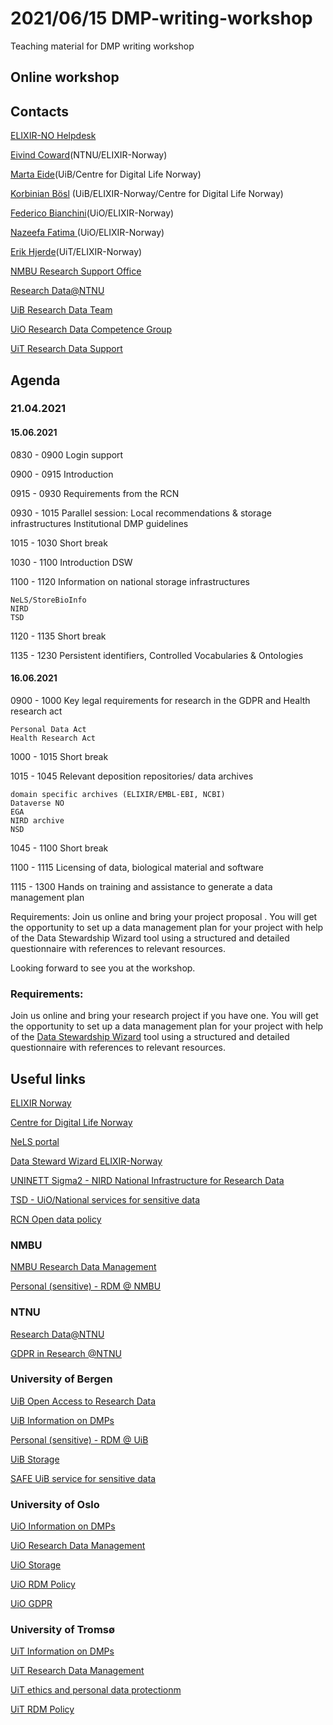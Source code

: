 2021/06/15 DMP-writing-workshop
======

Teaching material for DMP writing workshop

## Online workshop

## Contacts

[ELIXIR-NO Helpdesk](https://elixir.no/helpdesk)

[Eivind Coward](https://www.ntnu.edu/employees/eivind.coward)(NTNU/ELIXIR-Norway)

[Marta Eide](https://www.uib.no/personer/Marta.Eide)(UiB/Centre for Digital Life Norway)

[Korbinian Bösl](https://www.uib.no/en/persons/Korbinian.Boesl) (UiB/ELIXIR-Norway/Centre for Digital Life Norway)

[Federico Bianchini](https://www.mn.uio.no/kjemi/english/people/aca/fredebi/)(UiO/ELIXIR-Norway)

[Nazeefa Fatima ](https://www.mn.uio.no/ifi/english/people/aca/nazeefaf/index.html)(UiO/ELIXIR-Norway) 

[Erik Hjerde](https://en.uit.no/ansatte/person?p_document_id=41977)(UiT/ELIXIR-Norway)


[NMBU Research Support Office](https://www.nmbu.no/en/research/for_researchers/researchdata)

[Research Data@NTNU](https://innsida.ntnu.no/researchdata)

[UiB Research Data Team](https://www.uib.no/en/ub/111372/open-research-data)

[UiO Research Data Competence Group](https://www.uio.no/english/for-employees/support/research/research-data-management/organisation/index.html)

[UiT Research Data Support](https://en.uit.no/forskning/art?p_document_id=548687)


## Agenda
### 21.04.2021

#### 15.06.2021

0830 - 0900 Login support

0900 - 0915 Introduction

0915 - 0930 Requirements from the RCN

0930 - 1015 Parallel session: Local recommendations & storage infrastructures Institutional DMP guidelines

1015 - 1030 Short break

1030 - 1100 Introduction DSW

1100 - 1120 Information on national storage infrastructures

    NeLS/StoreBioInfo
    NIRD
    TSD

1120 - 1135 Short break

1135 - 1230 Persistent identifiers, Controlled Vocabularies & Ontologies

 
#### 16.06.2021

0900 - 1000 Key legal requirements for research in the GDPR and Health research act

    Personal Data Act
    Health Research Act

1000 - 1015 Short break

1015 - 1045 Relevant deposition repositories/ data archives

    domain specific archives (ELIXIR/EMBL-EBI, NCBI)
    Dataverse NO
    EGA
    NIRD archive
    NSD

1045 - 1100 Short break

1100 - 1115 Licensing of data, biological material and software

1115 - 1300 Hands on training and assistance to generate a data management plan

Requirements: Join us online and bring your project proposal . You will get the opportunity to set up a data management plan for your project with help of the Data Stewardship Wizard tool using a structured and detailed questionnaire with references to relevant resources.

Looking forward to see you at the workshop.

### Requirements:

Join us online and bring your research project if you have one. You will get the opportunity to set up a data management plan for your project with help of the [Data Stewardship Wizard](https://elixir-no.ds-wizard.org/) tool using a structured and detailed questionnaire with references to relevant resources.

## Useful links

  [ELIXIR Norway](https://www.elixir-norway.org/)
  
  [Centre for Digital Life Norway](https://digitallifenorway.org/gb/)
  
  [NeLS portal](https://nels.bioinfo.no/)
  
  [Data Steward Wizard ELIXIR-Norway](https://elixir-no.ds-wizard.org/)
  
  [UNINETT Sigma2 - NIRD National Infrastructure for Research Data](https://documentation.sigma2.no/storage/nird.html)
  
  [TSD - UiO/National services for sensitive data](https://www.uio.no/english/services/it/research/sensitive-data/index.html)
  
  [RCN Open data policy](https://www.forskningsradet.no/en/Adviser-research-policy/open-science/open-access-to-research-data/)
  
### NMBU
  
  [NMBU Research Data Management](https://www.nmbu.no/en/research/for_researchers/researchdata)
  
  [Personal (sensitive) - RDM @ NMBU](https://www.nmbu.no/en/research/for_researchers/researchdata/node/34780)
  
### NTNU

  [Research Data@NTNU](https://innsida.ntnu.no/researchdata)
  
  [GDPR in Research @NTNU](https://innsida.ntnu.no/wiki/-/wiki/English/Collection+of+personal+data+for+research+projects)
  
### University of Bergen

  [UiB Open Access to Research Data](https://www.uib.no/en/ub/111372/open-access-research-data)
  
  [UiB Information on DMPs](https://www.uib.no/en/ub/143694/data-management-plans)
  
  [Personal (sensitive) - RDM @ UiB](https://www.uib.no/personvern/129857/personvern-i-forskning-ved-uib)
 
  [UiB Storage](https://it.uib.no/en/File_storage_and_backup)
  
  [SAFE UiB service for sensitive data](https://www.uib.no/en/it/131011/safe-secure-access-research-data-and-e-infrastructure)
  
### University of Oslo
  
  [UiO Information on DMPs](https://www.uio.no/english/for-employees/support/research/research-data-management/data-management-plan/)
  
  [UiO Research Data Management](https://www.uio.no/english/for-employees/support/research/research-data-management/)
  
  [UiO Storage](https://www.uio.no/english/for-employees/support/research/research-data-management/storage/index.html)
  
  [UiO RDM Policy](https://www.uio.no/english/for-employees/support/research/research-data-management/policies-and-guidelines/index.html)
  
  [UiO GDPR](https://www.uio.no/english/for-employees/support/privacy-dataprotection/research-at-uio.html)

### University of Tromsø

  [UiT Information on DMPs](https://en.uit.no/forskning/art?p_document_id=548687#collapseThree)

  [UiT Research Data Management](https://en.uit.no/forskning/art?p_document_id=548687)
  
  [UiT ethics and personal data protectionm](https://en.uit.no/forskning/art?p_document_id=548687#collapseSix)
  
  [UiT RDM Policy](https://en.uit.no/forskning/art?p_document_id=548687#collapseTwo)
